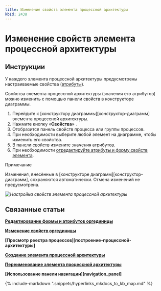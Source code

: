 ```yaml
---
title: Изменение свойств элемента процессной архитектуры
kbId: 2438
---
```


# Изменение свойств элемента процессной архитектуры

## Инструкции

У каждого элемента процессной архитектуры предусмотрены настраиваемые свойства ([атрибуты](https://kb.comindware.ru/article.php?id=2422)).

Свойства элемента процессной архитектуры (значения его атрибутов) можно изменить с помощью панели свойств в конструкторе диаграммы.

1. Перейдите к [конструктору диаграммы][конструктор-диаграмм] элемента процессной архитектуры.
2. Нажмите кнопку «**Свойства**» *‌*.
3. Отобразится панель свойств процесса или группы процессов.
4. При необходимости выберите любой элемент на диаграмме, чтобы изменить его свойства.
5. В панели свойств измените значения атрибутов.
6. При необходимости [отредактируйте атрибуты и форму свойств элемента](https://kb.comindware.ru/article.php?id=2422).

Примечание

Изменения, внесённые в [конструкторе диаграмм][конструктор-диаграмм], сохраняются автоматически. Отмена изменений не предусмотрена.

_![Настройка свойств элемента процессной архитектуры](https://kb.comindware.ru/assets/configuring_process_entity_properties.png)_

## Связанные статьи

**[Редактирование формы и атрибутов оргединицы](https://kb.comindware.ru/article.php?id=2422)**

**[Изменение свойств оргединицы](https://kb.comindware.ru/article.php?id=2418)**

**[Просмотр реестра процессов][построение-процессной-архитектуры]**

**[Создание элемента процессной архитектуры](https://kb.comindware.ru/article.php?id=2432)**

**[Переименование элемента процессной архитектуры](https://kb.comindware.ru/article.php?id=2433)**

**[Использование панели навигации][navigation_panel]**

{% include-markdown ".snippets/hyperlinks_mkdocs_to_kb_map.md" %}
